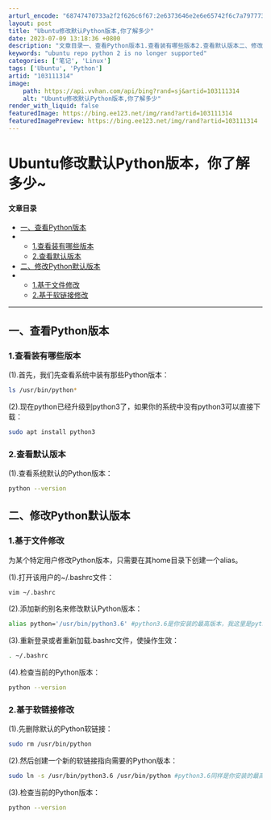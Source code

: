 ```yaml
---
arturl_encode: "68747470733a2f2f626c6f67:2e6373646e2e6e65742f6c7a7977733733393330373435332f:61727469636c652f64657461696c732f313033313131333134"
layout: post
title: "Ubuntu修改默认Python版本,你了解多少"
date: 2023-07-09 13:18:36 +0800
description: "文章目录一、查看Python版本1.查看装有哪些版本2.查看默认版本二、修改Python默认版本1."
keywords: "ubuntu repo python 2 is no longer supported"
categories: ['笔记', 'Linux']
tags: ['Ubuntu', 'Python']
artid: "103111314"
image:
    path: https://api.vvhan.com/api/bing?rand=sj&artid=103111314
    alt: "Ubuntu修改默认Python版本,你了解多少"
render_with_liquid: false
featuredImage: https://bing.ee123.net/img/rand?artid=103111314
featuredImagePreview: https://bing.ee123.net/img/rand?artid=103111314
---
```


# Ubuntu修改默认Python版本，你了解多少~

#### 文章目录

* [一、查看Python版本](#Python_3)
* + [1.查看装有哪些版本](#1_4)
  + [2.查看默认版本](#2_13)
* [二、修改Python默认版本](#Python_18)
* + [1.基于文件修改](#1_19)
  + [2.基于软链接修改](#2_38)

---

## 一、查看Python版本

### 1.查看装有哪些版本

(1).首先，我们先查看系统中装有那些Python版本：

```bash
ls /usr/bin/python*

```

(2).现在python已经升级到python3了，如果你的系统中没有python3可以直接下载：

```bash
sudo apt install python3

```

### 2.查看默认版本

(1).查看系统默认的Python版本：

```bash
python --version

```

## 二、修改Python默认版本

### 1.基于文件修改

为某个特定用户修改Python版本，只需要在其home目录下创建一个alias。

(1).打开该用户的~/.bashrc文件：

```bash
vim ~/.bashrc

```

(2).添加新的别名来修改默认Python版本：

```bash
alias python='/usr/bin/python3.6' #python3.6是你安装的最高版本，我这里是python3.6

```

(3).重新登录或者重新加载.bashrc文件，使操作生效：

```bash
. ~/.bashrc  

```

(4).检查当前的Python版本：

```bash
python --version

```

### 2.基于软链接修改

(1).先删除默认的Python软链接：

```bash
sudo rm /usr/bin/python

```

(2).然后创建一个新的软链接指向需要的Python版本：

```bash
sudo ln -s /usr/bin/python3.6 /usr/bin/python #python3.6同样是你安装的最高版本，我这里是python3.6

```

(3).检查当前的Python版本：

```bash
python --version

```